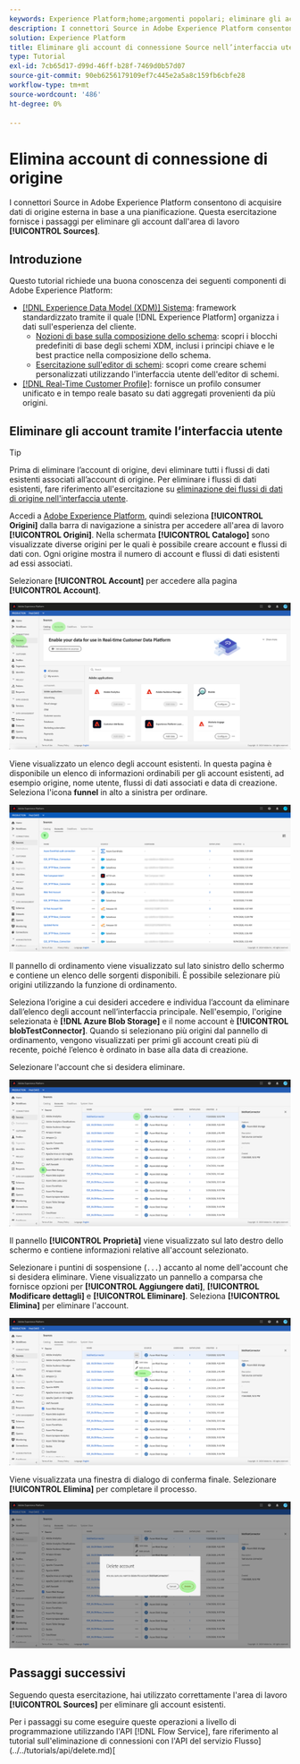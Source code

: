 ```yaml
---
keywords: Experience Platform;home;argomenti popolari; eliminare gli account
description: I connettori Source in Adobe Experience Platform consentono di acquisire dati di origine esterna in base a una pianificazione. Questa esercitazione fornisce i passaggi per eliminare gli account dall’area di lavoro Origini.
solution: Experience Platform
title: Eliminare gli account di connessione Source nell’interfaccia utente
type: Tutorial
exl-id: 7cb65d17-d99d-46ff-b28f-7469d0b57d07
source-git-commit: 90eb6256179109ef7c445e2a5a8c159fb6cbfe28
workflow-type: tm+mt
source-wordcount: '486'
ht-degree: 0%

---
```


# Elimina account di connessione di origine

I connettori Source in Adobe Experience Platform consentono di acquisire dati di origine esterna in base a una pianificazione. Questa esercitazione fornisce i passaggi per eliminare gli account dall&#39;area di lavoro **[!UICONTROL Sources]**.

## Introduzione

Questo tutorial richiede una buona conoscenza dei seguenti componenti di Adobe Experience Platform:

- [[!DNL Experience Data Model (XDM)] Sistema](../../../xdm/home.md): framework standardizzato tramite il quale [!DNL Experience Platform] organizza i dati sull&#39;esperienza del cliente.
   - [Nozioni di base sulla composizione dello schema](../../../xdm/schema/composition.md): scopri i blocchi predefiniti di base degli schemi XDM, inclusi i principi chiave e le best practice nella composizione dello schema.
   - [Esercitazione sull&#39;editor di schemi](../../../xdm/tutorials/create-schema-ui.md): scopri come creare schemi personalizzati utilizzando l&#39;interfaccia utente dell&#39;editor di schemi.
- [[!DNL Real-Time Customer Profile]](../../../profile/home.md): fornisce un profilo consumer unificato e in tempo reale basato su dati aggregati provenienti da più origini.

## Eliminare gli account tramite l’interfaccia utente

>[!TIP]
>
>Prima di eliminare l’account di origine, devi eliminare tutti i flussi di dati esistenti associati all’account di origine. Per eliminare i flussi di dati esistenti, fare riferimento all&#39;esercitazione su [eliminazione dei flussi di dati di origine nell&#39;interfaccia utente](./delete.md).

Accedi a [Adobe Experience Platform](https://platform.adobe.com), quindi seleziona **[!UICONTROL Origini]** dalla barra di navigazione a sinistra per accedere all&#39;area di lavoro **[!UICONTROL Origini]**. Nella schermata **[!UICONTROL Catalogo]** sono visualizzate diverse origini per le quali è possibile creare account e flussi di dati con. Ogni origine mostra il numero di account e flussi di dati esistenti ad essi associati.

Selezionare **[!UICONTROL Account]** per accedere alla pagina **[!UICONTROL Account]**.

![account-catalogo](../../images/tutorials/delete-accounts/catalog.png)

Viene visualizzato un elenco degli account esistenti. In questa pagina è disponibile un elenco di informazioni ordinabili per gli account esistenti, ad esempio origine, nome utente, flussi di dati associati e data di creazione. Seleziona l&#39;icona **funnel** in alto a sinistra per ordinare.

![elenco di flussi di dati](../../images/tutorials/delete-accounts/accounts.png)

Il pannello di ordinamento viene visualizzato sul lato sinistro dello schermo e contiene un elenco delle sorgenti disponibili. È possibile selezionare più origini utilizzando la funzione di ordinamento.

Seleziona l’origine a cui desideri accedere e individua l’account da eliminare dall’elenco degli account nell’interfaccia principale. Nell&#39;esempio, l&#39;origine selezionata è **[!DNL Azure Blob Storage]** e il nome account è **[!UICONTROL blobTestConnector]**. Quando si selezionano più origini dal pannello di ordinamento, vengono visualizzati per primi gli account creati più di recente, poiché l’elenco è ordinato in base alla data di creazione.

Selezionare l&#39;account che si desidera eliminare.

![dataflows-sort](../../images/tutorials/delete-accounts/sort.png)

Il pannello **[!UICONTROL Proprietà]** viene visualizzato sul lato destro dello schermo e contiene informazioni relative all&#39;account selezionato.

Selezionare i puntini di sospensione (`...`) accanto al nome dell&#39;account che si desidera eliminare. Viene visualizzato un pannello a comparsa che fornisce opzioni per **[!UICONTROL Aggiungere dati]**, **[!UICONTROL Modificare dettagli]** e **[!UICONTROL Eliminare]**. Seleziona **[!UICONTROL Elimina]** per eliminare l&#39;account.

![dataflows-sort](../../images/tutorials/delete-accounts/delete.png)

Viene visualizzata una finestra di dialogo di conferma finale. Selezionare **[!UICONTROL Elimina]** per completare il processo.

![elimina](../../images/tutorials/delete-accounts/confirm.png)

## Passaggi successivi

Seguendo questa esercitazione, hai utilizzato correttamente l&#39;area di lavoro **[!UICONTROL Sources]** per eliminare gli account esistenti.

Per i passaggi su come eseguire queste operazioni a livello di programmazione utilizzando l&#39;API [!DNL Flow Service], fare riferimento al tutorial sull&#39;eliminazione di connessioni con l&#39;API del servizio Flusso](../../tutorials/api/delete.md)[
